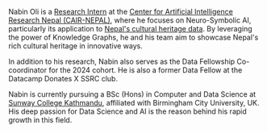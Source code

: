 <!-- Write your biography here. Tell the world about yourself. Link to your favorite [subreddit](http://reddit.com). You can put a picture in, too. The code is already in, just name your picture `prof_pic.jpg` and put it in the `img/` folder.

Put your address / P.O. box / other info right below your picture. You can also disable any these elements by editing `profile` property of the YAML header of your `_pages/about.md`. Edit `_bibliography/papers.bib` and Jekyll will render your [publications page](/al-folio/publications/) automatically.

Link to your social media connections, too. This theme is set up to use [Font Awesome icons](https://fontawesome.com/) and [Academicons](https://jpswalsh.github.io/academicons/), like the ones below. Add your Facebook, Twitter, LinkedIn, Google Scholar, or just disable all of them. -->


Nabin Oli is a [Research Intern](https://cair-nepal.org/teams/display-profile/nabin-oli) at the [Center for Artificial Intelligence Research Nepal (CAIR-NEPAL)](https://cair-nepal.org/), where he focuses on Neuro-Symbolic AI, particularly its application to [Nepal's cultural heritage data](https://cair-nepal.org/research/projects/heritagegraph-illuminating-cultural-legacies-throu). By leveraging the power of Knowledge Graphs, he and his team aim to showcase Nepal's rich cultural heritage in innovative ways. 

In addition to his research, Nabin also serves as the Data Fellowship Co-coordinator for the 2024 cohort. He is also a former Data Fellow at the Datacamp Donates X SSRC club.

Nabin is currently pursuing a BSc (Hons) in Computer and Data Science at [Sunway College Kathmandu](https://sunway.edu.np/), affiliated with Birmingham City University, UK. His deep passion for Data Science and AI is the reason behind his rapid growth in this field.  






